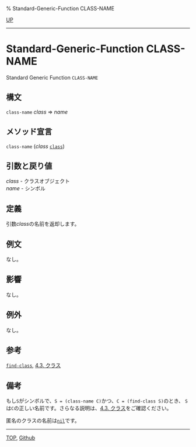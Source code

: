 % Standard-Generic-Function CLASS-NAME

[UP](7.7.html)  

---

# Standard-Generic-Function **CLASS-NAME**


Standard Generic Function `CLASS-NAME`


## 構文

`class-name` *class* => *name*


## メソッド宣言

`class-name` (*class* [`class`](4.4.class.html))


## 引数と戻り値

*class* - クラスオブジェクト  
*name* - シンボル


## 定義

引数*class*の名前を返却します。


## 例文

なし。


## 影響

なし。

## 例外

なし。


## 参考

[`find-class`](7.7.find-class.html),
[4.3. クラス](4.3.html)


## 備考

もし`S`がシンボルで、`S = (class-name C)`かつ、`C = (find-class S)`のとき、
`S`は`C`の正しい名前です。さらなる説明は、[4.3. クラス](4.3.html)をご確認ください。

匿名のクラスの名前は[`nil`](5.3.nil-variable.html)です。


---
[TOP](index.html),  [Github](https://github.com/nptcl/npt-japanese)

